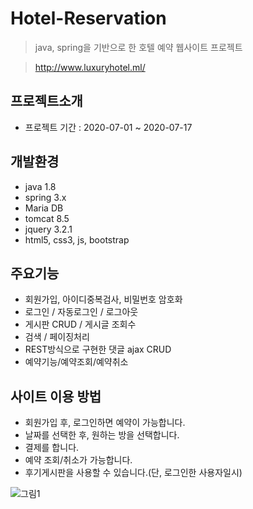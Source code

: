 # Hotel-Reservation
> java, spring을 기반으로 한 호텔 예약 웹사이트 프로젝트 

> http://www.luxuryhotel.ml/

## 프로젝트소개
  * 프로젝트 기간 : 2020-07-01 ~ 2020-07-17
  
  
## 개발환경
  * java 1.8
  * spring 3.x
  * Maria DB
  * tomcat 8.5
  * jquery 3.2.1
  * html5, css3, js, bootstrap


## 주요기능
  * 회원가입, 아이디중복검사, 비밀번호 암호화
  * 로그인 / 자동로그인 / 로그아웃
  * 게시판 CRUD / 게시글 조회수
  * 검색 / 페이징처리
  * REST방식으로 구현한 댓글 ajax CRUD
  * 예약기능/예약조회/예약취소
 
## 사이트 이용 방법
  * 회원가입 후, 로그인하면 예약이 가능합니다.
  * 날짜를 선택한 후, 원하는 방을 선택합니다.
  * 결제를 합니다.
  * 예약 조회/취소가 가능합니다.
  * 후기게시판을 사용할 수 있습니다.(단, 로그인한 사용자일시)
 
 
![그림1](https://user-images.githubusercontent.com/54831069/89724253-8b1bc500-da3b-11ea-894b-aede43f265fe.png)
